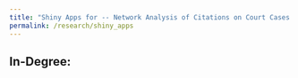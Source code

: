 ```yaml
---
title: "Shiny Apps for -- Network Analysis of Citations on Court Cases from the Supreme Court of the United States (SCOTUS)"
permalink: /research/shiny_apps
---
```

## In-Degree:

